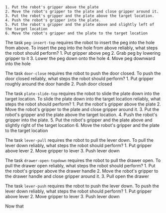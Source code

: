 
    1. Put the robot's gripper above the plate
    2. Move the robot's gripper to the plate and close gripper around it.
    3. Put the robot's gripper and the plate above the target location.
    4. Push the robot's gripper into the plate.
    5. Put the robot's gripper and the plate above and slightly left of the target location
    6. Move the robot's gripper and the plate to the target location

The task `peg-insert-top` requires the robot to insert the peg into the hole from above.
To insert the peg into the hole from above reliably, what steps the robot should perform?
    1. Put gripper above peg
    2. Grab peg by lowering gripper to it
    3. Lower the peg down onto the hole
    4. Move peg downward into the hole

The task `door-close` requires the robot to push the door closed.
To push the door closed reliably, what steps the robot should perform?
    1. Put gripper roughly around the door handle
    2. Push door closed

The task `plate-slide-top` requires the robot to slide the plate down into the target location.
To slide the plate down into the target location reliably, what steps the robot should perform?
    1. Put the robot's gripper above the plate
    2. Move the robot's gripper to the plate and close gripper around it.
    3. Put the robot's gripper and the plate above the target location.
    4. Push the robot's gripper into the plate.
    5. Put the robot's gripper and the plate above and slightly right of the target location
    6. Move the robot's gripper and the plate to the target location

The task `lever-pull` requires the robot to pull the lever down.
To pull the lever down reliably, what steps the robot should perform?
    1. Put gripper above lever
    2. Move gripper to lever
    3. Push lever down

The task `drawer-open-topdown` requires the robot to pull the drawer open.
To pull the drawer open reliably, what steps the robot should perform?
    1. Put the robot's gripper above the drawer handle
    2. Move the robot's gripper to the drawer handle and close gripper around it.
    3. Pull open the drawer

The task `lever-push` requires the robot to push the lever down.
To push the lever down reliably, what steps the robot should perform?
    1. Put gripper above lever
    2. Move gripper to lever
    3. Push lever down


Now that